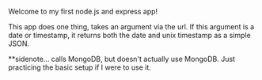 Welcome to my first node.js and express app!

This app does one thing, takes an argument via the url. If this argument is a
date or timestamp, it returns both the date and unix timestamp as a simple JSON.

**sidenote... calls MongoDB, but doesn't actually use MongoDB. Just practicing
the basic setup if I were to use it.
